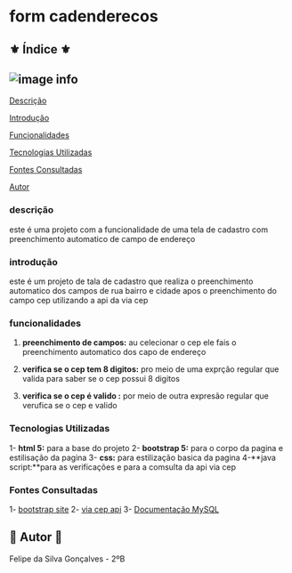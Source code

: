 #  form cadenderecos 

## ⚜️ Índice ⚜️

![image info](tala_de_cadastro.PNG.png)
---

[Descrição](#descri%C3%A7%C3%A3o)

[Introdução](#introdu%C3%A7%C3%A3o)

[Funcionalidades](#funcionalidades)

[Tecnologias Utilizadas](#tecnologias-utilizadas)

[Fontes Consultadas](#fontes-consultadas)

[Autor](#autor)


### descrição 

este é uma projeto com a funcionalidade de uma tela de cadastro com preenchimento automatico de campo de endereço 


### introdução 

este é um projeto de tala de cadastro que realiza o preenchimento automatico dos campos de rua bairro e cidade apos o preenchimento do campo cep utilizando a api da via cep 

### funcionalidades

1. **preenchimento de campos:** au celecionar o cep ele fais o preenchimento automatico dos capo de endereço

2. **verifica se o cep tem 8 digitos:** pro meio de uma exprção regular que valida para saber se o cep possui 8 digitos

3. **verifica se o cep é valido :** por meio de outra expresão regular que verufica se o cep e valido 

### Tecnologias Utilizadas

1- **html 5:** para a base do projeto
2- **bootstrap 5:** para o corpo da pagina e estilisação da pagina
3- **css:** para estilização basica da pagina
4-**java script:**para as verificações e para a comsulta da api via cep 

### Fontes Consultadas 

1- [bootstrap site](https://getbootstrap.com/)
2- [via cep api](https://viacep.com.br/)
3- [Documentação MySQL](https://dev.mysql.com/doc/)


## 👑 Autor 👑
Felipe da Silva Gonçalves - 2ºB